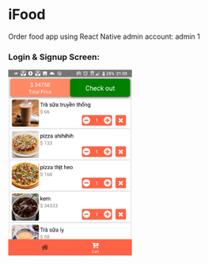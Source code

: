 # iFood
Order food app using React Native
admin account: 
admin
1
### Login & Signup Screen:
<img src = 'https://github.com/TranQuangTuan52/iFood/blob/master/scr/cartScreen.jpg' width = '250' />
